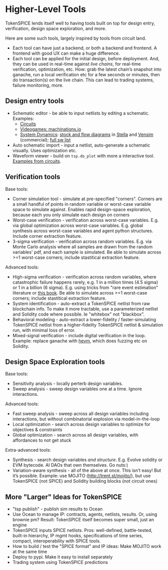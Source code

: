 # Higher-Level Tools

TokenSPICE lends itself well to having tools built on top for design entry, verification, design space exploration, and more. 

Here are some such tools, largely inspired by tools from circuit land. 
- Each tool can have just a backend, or both a backend and frontend. A frontend with good UX can make a huge difference. 
- Each tool can be applied for the initial design, before deployment. And, they can be used in real-time against *live chains*, for real-time verification, optimization, etc. How: grab the latest chain’s snapshot into ganache, run a local verification etc for a few seconds or minutes, then do transaction(s) on the live chain. This can lead to trading systems, failure monitoring, more.

## Design entry tools

- Schematic editor - be able to input netlists by editing a schematic. Examples:
  - [Circuits](https://www.google.com/search?q=spice+schematic+editor&sxsrf=ALeKk01lEnlL27hPsWzA_sBTOoxQLAlUJg:1626253838940&source=lnms&tbm=isch&sa=X&ved=2ahUKEwinnInTm-LxAhUNnYsKHe0mA1wQ_AUoAXoECAEQAw&biw=1600&bih=721#imgrc=TUv3yDrlTDLNVM)
  - [Videogames: machinations.io](https://machinations.io/)
  - [System Dynamics](https://systemdynamics.org/what-is-system-dynamics/): [stock and flow diagrams](https://www.google.com/search?q=stock+and+flow+diagram&sxsrf=AOaemvK9W36reEyVfw54RGs3JmLiwZbTDQ:1643101186893&source=lnms&tbm=isch&sa=X&ved=2ahUKEwj358v0xMz1AhUXSPEDHZU7CwkQ_AUoAXoECAEQAw&cshid=1643101212647476&biw=1514&bih=934&dpr=1) in [Stella](https://www.iseesystems.com/store/products/stella-professional.aspx) and [Vensim](https://vensim.com/) (commercial); [full sw list](https://en.wikipedia.org/wiki/Comparison_of_system_dynamics_software)
- Auto schematic import - input a netlist, auto-generate a schematic visually. Uses optimization etc.
- Waveform viewer - build on `tsp.do_plot` with more a interactive tool. [Examples from circuits](https://www.google.com/search?q=spice+waveform+viewer&sxsrf=ALeKk02nY3U9rkOZuz58PNXWjoFY4MCcUQ:1626255741604&source=lnms&tbm=isch&sa=X&ved=2ahUKEwj9zareouLxAhXm-ioKHW0MCtgQ_AUoAXoECAEQAw&biw=1600&bih=721).

## Verification tools

Base tools:
- Corner simulation tool - simulate at pre-specified "corners". Corners are a small handful of points in random variable or worst-case variable space to simulate against. Enables rapid design-space exploration, because each you only simulate each design on corners
- Worst-case verification - verification across worst-case variables. E.g. via global optimization across worst-case variables. E.g. global synthesis across worst-case variables and agent python structures. Include corner extraction feature.
- 3-sigma verification - verification across random variables. E.g. via Monte Carlo analysis where all samples are drawn from the random variables' pdf, and each sample is simulated. Be able to simulate across >=1 worst-case corners; include stastitical extraction feature.

Advanced tools:
- High-sigma verification - verification across random variables, where catastrophic failure happens rarely, e.g. 1 in a million times (4.5 sigma) or 1 in a billion (6 sigma). E.g. using tricks from "rare event estimation" literature or [this book](https://www.amazon.com/Variation-Aware-Design-Custom-Integrated-Circuits/dp/146142268X). Be able to simulate across >=1 worst-case corners; include stastitical extraction feature.
- System identification - auto-extract a TokenSPICE netlist from raw blockchain info. To make it more tractable, use a parameterized netlist and Solidity code where possible. Ie "whitebox" not "blackbox".
- Behavioral modeling - auto-extract a lower-fidelity / faster-simulating TokenSPICE netlist from a higher-fidelity TokenSPICE netlist & simulation run, with minimal loss of error. 
- Mixed-signal verification - include digital verification in the loop. Example: replace ganache with [hevm](https://fv.ethereum.org/2020/07/28/symbolic-hevm-release), which does fuzzing etc on Solidity.

## Design Space Exploration tools

Base tools:
- Sensitivity analysis - locally perterb design variables.
- Sweep analysis - sweep design variables one at a time. Ignore interactions.

Advanced tools:
- Fast sweep analysis - sweep across all design variables including interactions, but without combinatorial explosion via model-in-the-loop
- Local optimization - search across design variables to optimize for objectives & constraints
- Global optimization - search across all design variables, with affordances to not get stuck

Extra-advanced tools:
- Synthesis - search design variables *and structure*. E.g. Evolve solidity or EVM bytecode. AI DAOs that own themselves. Go nuts:)
- Variation-aware synthesis - all of the above at once. This isn’t easy! But it’s possible. Example: use MOJITO (http://trent.st/mojito/), but use TokenSPICE (not SPICE) and Solidity building blocks (not circuit ones) 

## More "Larger" Ideas for TokenSPICE

- "tsp publish" - publish sim results to Ocean
- Use Ocean to manage IP: contracts, agents, netlists, results. Or, using brownie pm? Result: TokenSPICE itself becomes super small, just an engine
- TokenSPICE inputs SPICE netlists. Pros: well-defined, battle-tested, built-in hierarchy, IP mgmt hooks, specifications of time series, compact, interoperability with SPICE tools.
- How to build / test the "SPICE format" and IP ideas: Make MOJITO work at the same time 
- Deploy to pypi. Make it easy to install separately
- Trading system using TokenSPICE predictions
